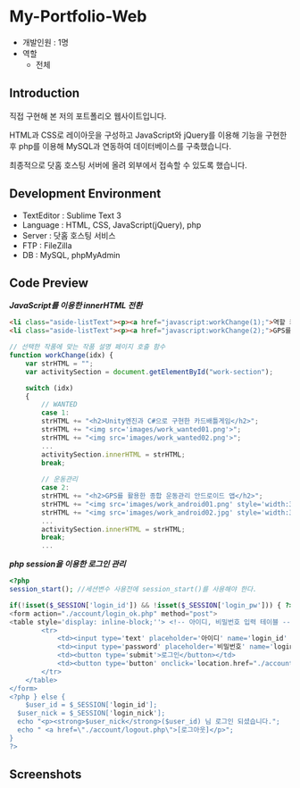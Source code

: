 # My-Portfolio-Web
- 개발인원 : 1명
- 역할
  - 전체
  
## Introduction
직접 구현해 본 저의 포트폴리오 웹사이트입니다.

HTML과 CSS로 레이아웃을 구성하고 JavaScript와 jQuery를 이용해 기능을 구현한 후 php를 이용해 MySQL과 연동하여 데이터베이스를 구축했습니다. 

최종적으로 닷홈 호스팅 서버에 올려 외부에서 접속할 수 있도록 했습니다.

## Development Environment
- TextEditor : Sublime Text 3
- Language : HTML, CSS, JavaScript(jQuery), php
- Server : 닷홈 호스팅 서비스
- FTP : FileZilla
- DB : MySQL, phpMyAdmin 

## Code Preview
***JavaScript를 이용한 innerHTML 전환***
```html
<li class="aside-listText"><p><a href="javascript:workChange(1);">역할 카드게임 'WANTED'</a></p></li>
<li class="aside-listText"><p><a href="javascript:workChange(2);">GPS를 활용한 운동관리 어플리케이션</a></p></li>
```
```javascript
// 선택한 작품에 맞는 작품 설명 페이지 호출 함수
function workChange(idx) {
	var strHTML = "";
	var activitySection = document.getElementById("work-section");

	switch (idx) 
	{
		// WANTED
		case 1:
		strHTML += "<h2>Unity엔진과 C#으로 구현한 카드배틀게임</h2>";
		strHTML += "<img src='images/work_wanted01.png'>";
		strHTML += "<img src='images/work_wanted02.png'>";
		...
		activitySection.innerHTML = strHTML;
		break;
		
		// 운동관리
		case 2:
		strHTML += "<h2>GPS를 활용한 종합 운동관리 안드로이드 앱</h2>";
		strHTML += "<img src='images/work_android01.png' style='width:360px;height:640px;'>&nbsp";
		strHTML += "<img src='images/work_android02.jpg' style='width:360px;height:640px;'><br>";
		...
		activitySection.innerHTML = strHTML;
		break;
		...
 ```
 
***php session을 이용한 로그인 관리***
```php
<?php
session_start(); //세션변수 사용전에 session_start()를 사용해야 한다.

if(!isset($_SESSION['login_id']) && !isset($_SESSION['login_pw'])) { ?>
<form action="./account/login_ok.php" method="post">				
<table style='display: inline-block;''> <!-- 아이디, 비밀번호 입력 테이블 -->
		<tr>
			<td><input type='text' placeholder='아이디' name='login_id' maxlength='20' style='width: 98%' required></td>
			<td><input type='password' placeholder='비밀번호' name='login_pw' maxlength='20' style='width: 98%' required></td>
			<td><button type='submit'>로그인</button></td>
			<td><button type='button' onclick='location.href="./account/join.php"'>회원가입</button></td>
		</tr>
	</table>
</form>
<?php } else {
	$user_id = $_SESSION['login_id'];
  $user_nick = $_SESSION['login_nick'];
  echo "<p><strong>$user_nick</strong>($user_id) 님 로그인 되셨습니다.";
  echo " <a href=\"./account/logout.php\">[로그아웃]</p>";
}
?>
```

## Screenshots
